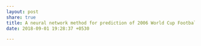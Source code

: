 ```yaml
---
layout: post
share: true
title: A neural network method for prediction of 2006 World Cup Football Game
date: 2018-09-01 19:28:37 +0530

---
```

